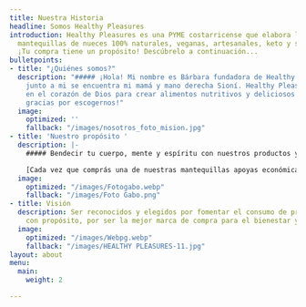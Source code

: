 ```yaml
---
title: Nuestra Historia
headline: Somos Healthy Pleasures
introduction: Healthy Pleasures es una PYME costarricense que elabora las mejores
  mantequillas de nueces 100% naturales, veganas, artesanales, keto y sin azúcar.
  ¡Tu compra tiene un propósito! Descúbrelo a continuación...
bulletpoints:
- title: "¿Quiénes somos?"
  description: "##### ¡Hola! Mi nombre es Bárbara fundadora de Healthy Pleasures,
    junto a mi se encuentra mi mamá y mano derecha Sioní. Healthy Pleasures nació
    en el corazón de Dios para crear alimentos nutritivos y deliciosos para vos. ¡Muchas
    gracias por escogernos!"
  image:
    optimized: ''
    fallback: "/images/nosotros_foto_mision.jpg"
- title: 'Nuestro propósito '
  description: |-
    ##### Bendecir tu cuerpo, mente y espíritu con nuestros productos y donar el 10% de las ganancias a misioneros cristianos de Costa Rica.

    [Cada vez que comprás una de nuestras mantequillas apoyas económicamente la labor de amor y servicio de misioneros cristianos costarricenses en diferentes partes del mundo. Conocé más sobre los misioneros que apoyas con cada una de tus compras con tan solo un click. ](https://www.healthypleasurescr.com/posts/comprar-con-prop%C3%B3sito/ "Comprar con propósito")
  image:
    optimized: "/images/Fotogabo.webp"
    fallback: "/images/Foto Gabo.png"
- title: Visión
  description: Ser reconocidos y elegidos por fomentar el consumo de productos alimenticios
    con propósito, por ser la mejor marca de compra para el bienestar y para ayudar.
  image:
    optimized: "/images/Webpg.webp"
    fallback: "/images/HEALTHY PLEASURES-11.jpg"
layout: about
menu:
  main:
    weight: 2

---
```

